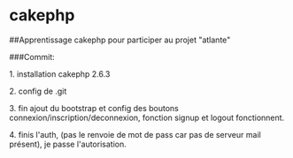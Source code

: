 # cakephp

##Apprentissage cakephp pour participer au projet "atlante"

###Commit:
<p>1. installation cakephp 2.6.3</p>
<p>2. config de .git</p>
<p>3. fin ajout du bootstrap et config des boutons connexion/inscription/deconnexion, fonction signup et logout fonctionnent.</p>
<p>4. finis l'auth, (pas le renvoie de mot de pass car pas de serveur mail présent),  je passe l'autorisation.</p>
